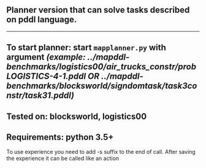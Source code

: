 ## Planner version that can solve tasks described on pddl language.
-----------------------------------------------------------------------
**To start planner**:
start `mapplanner.py` with argument
*(example: ../mapddl-benchmarks/logistics00/air_trucks_constr/probLOGISTICS-4-1.pddl
OR
../mapddl-benchmarks/blocksworld/signdomtask/task3constr/task31.pddl)*
-----------------------------------------------------------------------

**Tested on**:
blocksworld, logistics00
-----------------------------------------------------------------------
**Requirements**:
python 3.5+
-----------------------------------------------------------------------
To use experience you need to add -s suffix to the end of call.
After saving the experience it can be called like an action